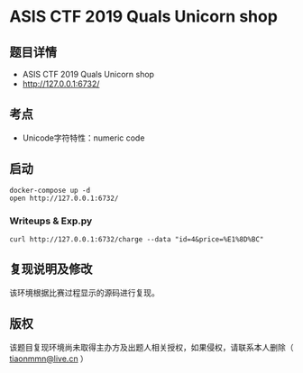# ASIS CTF 2019 Quals Unicorn shop

## 题目详情

-  ASIS CTF 2019 Quals Unicorn shop
-  http://127.0.0.1:6732/

## 考点

- Unicode字符特性：numeric code


## 启动

	docker-compose up -d
	open http://127.0.0.1:6732/

### Writeups & Exp.py

	curl http://127.0.0.1:6732/charge --data "id=4&price=%E1%8D%BC"


## 复现说明及修改

该环境根据比赛过程显示的源码进行复现。

## 版权

该题目复现环境尚未取得主办方及出题人相关授权，如果侵权，请联系本人删除（ tiaonmmn@live.cn ）
